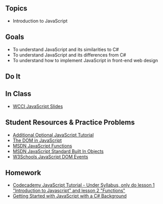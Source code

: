 ## Topics
  - Introduction to JavaScript
  
## Goals
 - To understand JavaScript and its similarities to C#
 - To understand JavaScript and its differences from C#
 - To understand how to implement JavaScript in front-end web design
   
## Do It

## In Class
 - [WCCI JavaScript Slides](https://docs.google.com/a/wecancodeit.org/presentation/d/1c9QeunLMM2kiIHH6Dk8a-TcZUamW2TuSxt8aIpcJYQw/edit?usp=sharing)
    

## Student Resources & Practice Problems
  - [Additional Optional JavaScript Tutorial](https://javascript.info/first-steps)
  - [The DOM in JavaScript](https://www.w3schools.com/js/js_htmldom.asp)
  - [MSDN JavaScript Functions](https://developer.mozilla.org/en-US/docs/Web/JavaScript/Reference/Functions)
  - [MSDN JavaScript Standard Built In Objects](https://developer.mozilla.org/en-US/docs/Web/JavaScript/Reference/Global_Objects)
  - [W3Schools JavaScript DOM Events](https://www.w3schools.com/jsref/dom_obj_event.asp)

## Homework
 - [Codecademy JavaScript Tutorial - Under Syllabus, only do lesson 1 "Introduction to Javascript" and lesson 2 "Functions"](https://www.codecademy.com/learn/javascript)
 - [Getting Started with JavaScript with a C# Background](https://mauricebutler.wordpress.com/2011/11/07/getting-started-with-javascript-with-a-c-background/)
 
